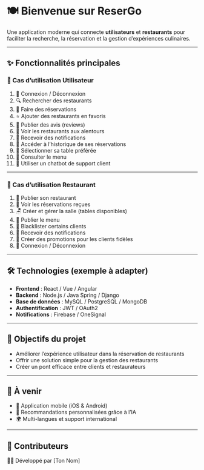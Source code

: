 # 🍽️ Bienvenue sur **ReserGo**

Une application moderne qui connecte **utilisateurs** et **restaurants** pour faciliter la recherche, la réservation et la gestion d’expériences culinaires.

---

## ✨ Fonctionnalités principales

### 👤 Cas d’utilisation **Utilisateur**

1. 🔑 Connexion / Déconnexion
2. 🔍 Rechercher des restaurants
3. 📅 Faire des réservations
4. ⭐ Ajouter des restaurants en favoris
5. 📝 Publier des avis (reviews)
6. 📍 Voir les restaurants aux alentours
7. 🔔 Recevoir des notifications
8. 📜 Accéder à l’historique de ses réservations
9. 🍴 Sélectionner sa table préférée
10. 📖 Consulter le menu
11. 🤖 Utiliser un chatbot de support client

---

### 🍴 Cas d’utilisation **Restaurant**

1. 🏢 Publier son restaurant
2. 📅 Voir les réservations reçues
3. 🪑 Créer et gérer la salle (tables disponibles)
4. 📖 Publier le menu
5. 🚫 Blacklister certains clients
6. 🔔 Recevoir des notifications
7. 🎁 Créer des promotions pour les clients fidèles
8. 🔑 Connexion / Déconnexion

---

## 🛠️ Technologies (exemple à adapter)

- **Frontend** : React / Vue / Angular
- **Backend** : Node.js / Java Spring / Django
- **Base de données** : MySQL / PostgreSQL / MongoDB
- **Authentification** : JWT / OAuth2
- **Notifications** : Firebase / OneSignal

---

## 🚀 Objectifs du projet

- Améliorer l’expérience utilisateur dans la réservation de restaurants
- Offrir une solution simple pour la gestion des restaurants
- Créer un pont efficace entre clients et restaurateurs

---

## 📌 À venir

- 📲 Application mobile (iOS & Android)
- 🧠 Recommandations personnalisées grâce à l’IA
- 🌍 Multi-langues et support international

---

## 🤝 Contributeurs

👨‍💻 Développé par [Ton Nom]
